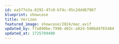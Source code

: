 ```yaml
---
id: ea577e3a-8292-47c0-b74c-95c2ddd67967
blueprint: showcase
title: Verizon
featured_image: showcase/2024/mac.avif
updated_by: f7a890be-7998-402c-a92d-590bd4765484
updated_at: 1725709480
---
```

